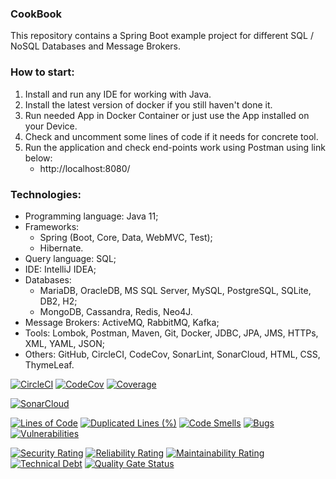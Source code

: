 ### CookBook
This repository contains a Spring Boot example project for different SQL / NoSQL Databases and Message Brokers. 


  
### How to start:
1. Install and run any IDE for working with Java.
2. Install the latest version of docker if you still haven't done it.
3. Run needed App in Docker Container or just use the App installed on your Device.
4. Check and uncomment some lines of code if it needs for concrete tool.
5. Run the application and check end-points work using Postman using link below:
   - http://localhost:8080/



### Technologies:
- Programming language: Java 11;
- Frameworks:
  - Spring (Boot, Core, Data, WebMVC, Test);
  - Hibernate.
- Query language: SQL;
- IDE: IntelliJ IDEA;
- Databases:
  - MariaDB, OracleDB, MS SQL Server, MySQL, PostgreSQL, SQLite, DB2, H2;
  - MongoDB, Cassandra, Redis, Neo4J.
- Message Brokers: ActiveMQ, RabbitMQ, Kafka;
- Tools: Lombok, Postman, Maven, Git, Docker, JDBC, JPA, JMS, HTTPs, XML, YAML, JSON;
- Others: GitHub, CircleCI, CodeCov, SonarLint, SonarCloud, HTML, CSS, ThymeLeaf.

[![CircleCI](https://circleci.com/gh/Crazy-pro/cookbook.svg?style=svg)](https://app.circleci.com/gh/Crazy-pro/cookbook)
[![CodeCov](https://codecov.io/gh/Crazy-pro/cookbook/branch/master/graph/badge.svg)](https://codecov.io/gh/Crazy-pro/cookbook)
[![Coverage](https://sonarcloud.io/api/project_badges/measure?project=Crazy-pro_cookbook&metric=coverage)](https://sonarcloud.io/summary/new_code?id=Crazy-pro_cookbook)

[![SonarCloud](https://sonarcloud.io/images/project_badges/sonarcloud-black.svg)](https://sonarcloud.io/summary/new_code?id=Crazy-pro_cookbook)

[![Lines of Code](https://sonarcloud.io/api/project_badges/measure?project=Crazy-pro_cookbook&metric=ncloc)](https://sonarcloud.io/summary/new_code?id=Crazy-pro_cookbook)
[![Duplicated Lines (%)](https://sonarcloud.io/api/project_badges/measure?project=Crazy-pro_cookbook&metric=duplicated_lines_density)](https://sonarcloud.io/summary/new_code?id=Crazy-pro_cookbook)
[![Code Smells](https://sonarcloud.io/api/project_badges/measure?project=Crazy-pro_cookbook&metric=code_smells)](https://sonarcloud.io/summary/new_code?id=Crazy-pro_cookbook)
[![Bugs](https://sonarcloud.io/api/project_badges/measure?project=Crazy-pro_cookbook&metric=bugs)](https://sonarcloud.io/summary/new_code?id=Crazy-pro_cookbook)
[![Vulnerabilities](https://sonarcloud.io/api/project_badges/measure?project=Crazy-pro_cookbook&metric=vulnerabilities)](https://sonarcloud.io/summary/new_code?id=Crazy-pro_cookbook)

[![Security Rating](https://sonarcloud.io/api/project_badges/measure?project=Crazy-pro_cookbook&metric=security_rating)](https://sonarcloud.io/summary/new_code?id=Crazy-pro_cookbook)
[![Reliability Rating](https://sonarcloud.io/api/project_badges/measure?project=Crazy-pro_cookbook&metric=reliability_rating)](https://sonarcloud.io/summary/new_code?id=Crazy-pro_cookbook)
[![Maintainability Rating](https://sonarcloud.io/api/project_badges/measure?project=Crazy-pro_cookbook&metric=sqale_rating)](https://sonarcloud.io/summary/new_code?id=Crazy-pro_cookbook)
[![Technical Debt](https://sonarcloud.io/api/project_badges/measure?project=Crazy-pro_cookbook&metric=sqale_index)](https://sonarcloud.io/summary/new_code?id=Crazy-pro_cookbook)
[![Quality Gate Status](https://sonarcloud.io/api/project_badges/measure?project=Crazy-pro_cookbook&metric=alert_status)](https://sonarcloud.io/summary/new_code?id=Crazy-pro_cookbook)
